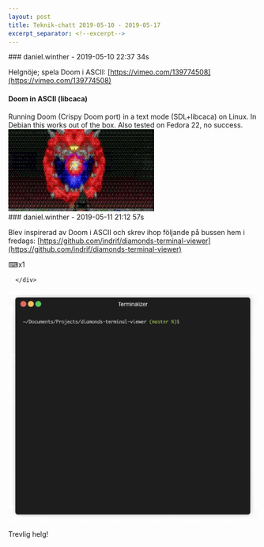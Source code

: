 ```yaml
---
layout: post
title: Teknik-chatt 2019-05-10 - 2019-05-17
excerpt_separator: <!--excerpt-->
---
```

<section class="message" markdown="1">
### daniel.winther - 2019-05-10 22:37 34s

Helgnöje; spela Doom i ASCII:
[https://vimeo.com/139774508](https://vimeo.com/139774508)

<div class="attachment"><h4>Doom in ASCII (libcaca)</h4><div class="text">Running Doom (Crispy Doom port) in a text mode (SDL+libcaca) on Linux. In Debian this works out of the box. Also tested on Fedora 22, no success.</div>
<a href="https://vimeo.com/139774508"><div class="linkdiv"><img src="/assets/blogAssets/Doom in ASCII (libcaca)" fallback="Doom in ASCII (libcaca)"/></div></a></div>
    
</section>
<section class="message" markdown="1">
### daniel.winther - 2019-05-11 21:12 57s

Blev inspirerad av Doom i ASCII och skrev ihop följande på bussen hem i fredags:
[https://github.com/indrif/diamonds-terminal-viewer](https://github.com/indrif/diamonds-terminal-viewer)
<div class="reactionsDiv">
<div class="reactionDiv">
<span title="erik.malm reacted this way." class="reactionSpan">
⌨x1</span>
</div>
     
      </div>
    

<div class="imageblock">
<a href="/assets/blogAssets/FJLBL7FJQ-demo.gif">
<img alt="demo.gif" src="/assets/blogAssets/FJLBL7FJQ-demo.gif"/>
</a></div>

     
Trevlig helg!

<!--excerpt-->
</section>
